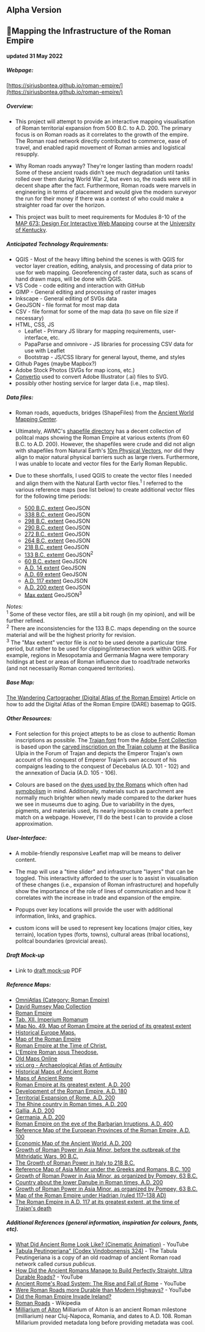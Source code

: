 ## Alpha Version
## 🚀Mapping the Infrastructure of the Roman Empire
#### updated 31 May 2022

##### Webpage:
[https://siriusbontea.github.io/roman-empire/](https://siriusbontea.github.io/roman-empire/)

##### Overview:
- This project will attempt to provide an interactive mapping visualisation of Roman territorial expansion from 500 B.C. to A.D. 200. The primary focus is on Roman roads as it correlates to the growth of the empire. The Roman road network directly contributed to commerce, ease of travel, and enabled rapid movement of Roman armies and logistical resupply.

- Why Roman roads anyway? They're longer lasting than modern roads! Some of these ancient roads didn't see much degradation until tanks rolled over them during World War 2, but even so, the roads were still in decent shape after the fact. Furthermore, Roman roads were marvels in engineering in terms of placement and would give the modern surveyor the run for their money if there was a contest of who could make a straighter road far over the horizon.

- This project was built to meet requirements for Modules 8-10 of the [MAP 673: Design For Interactive Web Mapping](https://newmapsplus.github.io/map673/syllabus/) course at the [University of Kentucky](https://newmapsplus.as.uky.edu/).

##### Anticipated Technology Requirements:
- QGIS - Most of the heavy lifting behind the scenes is with QGIS for vector layer creation, editing, analysis, and processing of data prior to use for web mapping. Georeferencing of raster data, such as scans of hand drawn maps, will be done with QGIS.
- VS Code - code editing and interaction with GitHub
- GIMP - General editing and processing of raster images 
- Inkscape - General editing of SVGs data
- GeoJSON - file format for most map data
- CSV - file format for some of the map data (to save on file size if necessary)
- HTML, CSS, JS
     - Leaflet - Primary JS library for mapping requirements, user-interface, etc.
     - PapaParse and omnivore - JS libraries for processing CSV data for use with Leaflet
     - Bootstrap - JS/CSS library for general layout, theme, and styles
- Github Pages (maybe Mapbox?)
- Adobe Stock Photos (SVGs for map icons, etc.)
- [Convertio](https://convertio.co/) used to convert Adobe Illustrator (.ai) files to SVG.
- possibly other hosting service for larger data (i.e., map tiles). 

##### Data files:
- Roman roads, aqueducts, bridges (ShapeFiles) from the [Ancient World Mapping Center](https://awmc.unc.edu/wordpress/map-files/).

- Ultimately, AWMC's [shapefile directory](https://awmc.unc.edu/awmc/map_data/shapefiles/political_shading/) has a decent collection of politcal maps showing the Roman Empire at various extents (from 60 B.C. to A.D. 200). However, the shapefiles were crude and did not align with shapefiles from Natural Earth's [10m Physical Vectors](https://www.naturalearthdata.com/downloads/10m-physical-vectors/), nor did they align to major natural physical barriers such as large rivers. Furthermore, I was unable to locate and vector files for the Early Roman Republic.

- Due to these shortfalls, I used QGIS to create the vector files I needed and align them with the Natural Earth vector files.<sup>1</sup> I referred to the various reference maps (see list below) to create additional vector files for the following time periods:

     - [500 B.C. extent](data/500BC_extent_intersection.geojson) GeoJSON
     - [338 B.C. extent](data/338BC_extent_intersection.geojson) GeoJSON
     - [298 B.C. extent](data/298BC_extent_intersection.geojson) GeoJSON
     - [290 B.C. extent](data/290BC_extent_intersection.geojson) GeoJSON
     - [272 B.C. extent](data/272BC_extent_intersection.geojson) GeoJSON
     - [264 B.C. extent](data/264BC_extent_intersection.geojson) GeoJSON
     - [218 B.C. extent](data/218BC_extent_intersection.geojson) GeoJSON
     - [133 B.C. extemt](data/133BC_extent_intersection.geojson) GeoJSON<sup>2</sup>
     - [60 B.C. extent](data/60BC_extent_intersection.geojson) GeoJSON
     - [A.D. 14 extent](data/AD14_extent_intersection.geojson) GeoJSON
     - [A.D. 69 extent](data/AD69_extent_intersection.geojson) GeoJSON
     - [A.D. 117 extent](data/AD117_extent_intersection.geojson) GeoJSON
     - [A.D. 200 extent](data/AD200_extent_intersection.geojson) GeoJSON
     - [Max extent](data/max_extent_intersection.geojson) GeoJSON<sup>3</sup>

*Notes:* 
<br/> <sup>1</sup> Some of these vector files, are still a bit rough (in my opinion), and will be further refined.
<br/> <sup>2</sup> There are inconsistencies for the 133 B.C. maps depending on the source material and will be the highest priority for revision.
<br/> <sup>3</sup> The "Max extent" vector file is *not* to be used denote a particular time period, but rather to be used for clipping/intersection work within QGIS.  For example, regions in Mesopotamia and Germania Magna were temporary holdings at best or areas of Roman influence due to road/trade networks (and not necessarily Roman conquered territories).

##### Base Map:

[The Wandering Cartographer (Digital Atlas of the Roman Empire)](https://wanderingcartographer.wordpress.com/2020/01/05/digital-atlas-of-the-roman-empire/) Article on how to add the Digital Atlas of the Roman Empire (DARE) basemap to QGIS.

##### Other Resources:
- Font selection for this project attepts to be as close to authentic Roman inscriptions as possible. The [Trajan font](https://fonts.adobe.com/fonts/trajan#fonts-section) from the [Adobe Font Collection](https://fonts.adobe.com/) is based upon the [carved inscription on the Trajan column](http://codex99.com/typography/21.html) at the Basilica Ulpia in the Forum of Trajan and depicts the Emperor Trajan's own account of his conquest of Emperor Trajan’s own account of his compaigns leading to the conquest of Decebalus (A.D. 101 - 102) and the annexation of Dacia (A.D. 105 - 106).

- Colours are based on the [dyes used by the Romans](https://www.jennydean.co.uk/colours-of-the-romans/) which often had [symobolism](https://ancient-rome.info/ancient-roman-colors-symbolism/) in mind. Additionally, materials such as parchment are normally much brighter when newly made compared to the darker hues we see in museums due to aging. Due to variability in the dyes, pigments, and materials used, its nearly impossible to create a perfect match on a webpage. However, I'll do the best I can to provide a close approximation.

##### User-Interface:
- A mobile-friendly responsive Leaflet map will be means to deliver content.

- The map will use a "time slider" and infrastructure "layers" that can be toggled. This interactivity afforded to the user is to assist in visualisation of these changes (i.e., expansion of Roman infrastructure) and hopefully show the importance of the role of lines of communication and how it correlates with the increase in trade and expansion of the empire.

- Popups over key locations will provide the user with additional information, links, and graphics.

- custom icons will be used to represent key locations (major cities, key terrain), location types (forts, towns), cultural areas (tribal locations), politcal boundaries (provicial areas).

##### Draft Mock-up
- Link to [draft mock-up](data/outline.pdf) PDF

##### Reference Maps:
- [OmniAtlas (Category: Roman Empire)](https://omniatlas.com/tags/roman-empire/)
- [David Rumsey Map Collection](https://www.davidrumsey.com/luna/servlet/view/search?cat=0&q=roman%20empire&sort=pub_list_no_initialsort%2Cpub_date%2Cpub_list_no%2Cseries_no&os=50)
- [Roman Empire](https://www.davidrumsey.com/luna/servlet/detail/RUMSEY~8~1~219527~5504649:Roman-Empire-?sort=pub_list_no_initialsort%2Cpub_date%2Cpub_list_no%2Cseries_no&qvq=q:roman%20empire;sort:pub_list_no_initialsort%2Cpub_date%2Cpub_list_no%2Cseries_no;lc:RUMSEY~8~1&mi=64&trs=492)
- [Tab. XII. Imperium Romanum](https://www.davidrumsey.com/luna/servlet/detail/RUMSEY~8~1~307006~90076945:Tab--XII--Imperium-Romanum?sort=pub_list_no_initialsort%2Cpub_date%2Cpub_list_no%2Cseries_no&qvq=q:roman%20empire;sort:pub_list_no_initialsort%2Cpub_date%2Cpub_list_no%2Cseries_no;lc:RUMSEY~8~1&mi=107&trs=492)
- [Map No. 49. Map of Roman Empire at the period of its greatest extent](https://www.davidrumsey.com/luna/servlet/detail/RUMSEY~8~1~304434~90075020:Map-No--49--Map-of-Roman-Empire-at-?sort=pub_list_no_initialsort%2Cpub_date%2Cpub_list_no%2Cseries_no&qvq=q:roman%20empire;sort:pub_list_no_initialsort%2Cpub_date%2Cpub_list_no%2Cseries_no;lc:RUMSEY~8~1&mi=334&trs=492)
- [Historical Europe Maps.](https://www.davidrumsey.com/luna/servlet/detail/RUMSEY~8~1~307623~90077503:Historical-Europe-Maps-?sort=pub_list_no_initialsort%2Cpub_date%2Cpub_list_no%2Cseries_no&qvq=q:roman%20empire;sort:pub_list_no_initialsort%2Cpub_date%2Cpub_list_no%2Cseries_no;lc:RUMSEY~8~1&mi=358&trs=492)
- [Map of the Roman Empire](https://www.davidrumsey.com/luna/servlet/detail/RUMSEY~8~1~255170~5519645:Map-of-the-Roman-Empire?sort=pub_list_no_initialsort%2Cpub_date%2Cpub_list_no%2Cseries_no&qvq=q:roman%20empire;sort:pub_list_no_initialsort%2Cpub_date%2Cpub_list_no%2Cseries_no;lc:RUMSEY~8~1&mi=419&trs=492)
- [Roman Empire at the Time of Christ.](https://www.davidrumsey.com/luna/servlet/detail/RUMSEY~8~1~35560~1200914:Roman-Empire-at-the-Time-of-Christ-?sort=pub_list_no_initialsort%2Cpub_date%2Cpub_list_no%2Cseries_no&qvq=q:roman%20empire;sort:pub_list_no_initialsort%2Cpub_date%2Cpub_list_no%2Cseries_no;lc:RUMSEY~8~1&mi=431&trs=492)
- [L'Empire Roman sous Theodose.](https://www.davidrumsey.com/luna/servlet/detail/RUMSEY~8~1~202234~3001004:L-Empire-Roman-sous-Theodose-?sort=pub_list_no_initialsort%2Cpub_date%2Cpub_list_no%2Cseries_no&qvq=q:roman%20empire;sort:pub_list_no_initialsort%2Cpub_date%2Cpub_list_no%2Cseries_no;lc:RUMSEY~8~1&mi=434&trs=492)
- [Old Maps Online](https://www.oldmapsonline.org/map/mzk/2619269167)
- [vici.org - Archaeological Atlas of Antiquity](https://vici.org/#10/41.67243943468705,12.654305574768694/11350)
- [Historical Maps of Ancient Rome](https://www.heritage-history.com/index.php?c=resources&s=study-page&h=ancient_rome&f=historical_maps)
- [Maps of Ancient Rome](https://www.heritage-history.com/ssl/cds/ancient_rome/html/guide_maps.html)
- [Roman Empire at its greatest extent, A.D. 200](https://www.heritage-history.com/ssl/cds/ancient_rome/maps/ancient/class016.jpg)
- [Development of the Roman Empire, A.D. 180](https://www.heritage-history.com/ssl/cds/ancient_rome/maps/dow/dow003.jpg)
- [Territorial Expansion of Rome, A.D. 200](https://www.heritage-history.com/ssl/cds/ancient_rome/maps/shepherd/shep034-035.jpg)
- [The Rhine country in Roman times, A.D. 200](https://www.heritage-history.com/ssl/cds/ancient_rome/maps/shepherd/shep039b.jpg)
- [Gallia, A.D. 200](https://www.heritage-history.com/ssl/cds/ancient_rome/maps/ancient/class046.jpg)
- [Germania, A.D. 200](https://www.heritage-history.com/ssl/cds/ancient_rome/maps/ancient/class048.jpg)
- [Roman Empire on the eve of the Barbarian Irruptions, A.D. 400](https://www.heritage-history.com/ssl/cds/ancient_rome/maps/philips/phil001.jpg)
- [Reference Map of the European Provinces of the Roman Empire, A.D. 100](https://www.heritage-history.com/ssl/cds/ancient_rome/maps/shepherd/shep038-039.jpg)
- [Economic Map of the Ancient World, A.D. 200](https://www.heritage-history.com/ssl/cds/ancient_rome/maps/shepherd/shep044.jpg)
- [Growth of Roman Power in Asia Minor, before the outbreak of the Mithridatic Wars, 90 B.C.](https://www.heritage-history.com/ssl/cds/ancient_rome/maps/shepherd/shep033b.jpg)
- [The Growth of Roman Power in Italy to 218 B.C.](https://www.heritage-history.com/ssl/cds/ancient_rome/maps/shepherd/shep029.jpg)
- [Reference Map of Asia Minor under the Greeks and Romans, B.C. 100](https://www.heritage-history.com/ssl/cds/ancient_rome/maps/shepherd/shep020.jpg)
- [Growth of Roman Power in Asia Minor, as organized by Pompey, 63 B.C.](https://www.heritage-history.com/ssl/cds/ancient_rome/maps/shepherd/shep033c.jpg)
- [Country about the lower Danube in Roman times, A.D. 200](https://www.heritage-history.com/ssl/cds/ancient_rome/maps/shepherd/shep039c.jpg)
- [Growth of Roman Power in Asia Minor, as organized by Pompey, 63 B.C.](https://www.heritage-history.com/ssl/cds/ancient_rome/maps/shepherd/shep033c.jpg)
- [Map of the Roman Empire under Hadrian (ruled 117–138 AD)](https://en.wikipedia.org/wiki/File:Roman_Empire_125.png)
- [The Roman Empire in A.D. 117 at its greatest extent, at the time of Trajan's death](https://en.wikipedia.org/wiki/Roman_Empire#/media/File:Roman_Empire_Trajan_117AD.png)

##### Additional References (general information, inspiration for colours, fonts, etc).

- [What Did Ancient Rome Look Like? (Cinematic Animation)](https://www.youtube.com/watch?v=5XxA4CX_Ip8) - YouTube
- [Tabula Peutingeriana" (Codex Vindobonensis 324)](https://www.tabula-peutingeriana.de/) - The Tabula Peutingeriana is a copy of an old roadmap of ancient Roman road network called *cursus publicus*.
- [How Did the Ancient Romans Manage to Build Perfectly Straight, Ultra Durable Roads?](https://www.youtube.com/watch?v=IqbAkAjOw5s) - YouTube
- [Ancient Rome's Road System: The Rise and Fall of Rome](https://www.youtube.com/watch?v=Ak29JrNbxuU) - YouTube
- [Were Roman Roads more Durable than Modern Highways?](https://www.youtube.com/watch?v=4egCVU3arVk) - YouTube
- [Did the Roman Empire Invade Ireland?](https://www.thecollector.com/did-the-roman-empire-invade-ireland/)
- [Roman Roads](https://en.wikipedia.org/wiki/Roman_roads) - Wikipedia
- [Milliarium of Aiton](https://en.wikipedia.org/wiki/Milliarium_of_Aiton) Milliarium of Aiton is an ancient Roman milestone (milliarium) near Cluj-Napoca, Romania, and dates to A.D. 108. Roman Millarium provided metadata long before providing metadata was cool.

